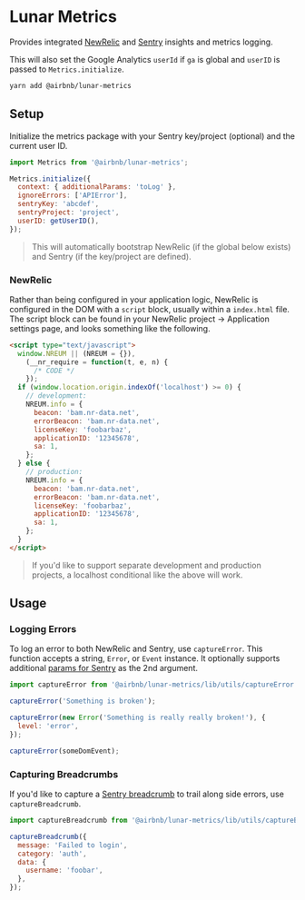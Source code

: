# Lunar Metrics

Provides integrated [NewRelic](https://newrelic.com/) and [Sentry](https://sentry.io/welcome/)
insights and metrics logging.

This will also set the Google Analytics `userId` if `ga` is global and `userID` is passed to
`Metrics.initialize`.

```bash static
yarn add @airbnb/lunar-metrics
```

## Setup

Initialize the metrics package with your Sentry key/project (optional) and the current user ID.

```js static
import Metrics from '@airbnb/lunar-metrics';

Metrics.initialize({
  context: { additionalParams: 'toLog' },
  ignoreErrors: ['APIError'],
  sentryKey: 'abcdef',
  sentryProject: 'project',
  userID: getUserID(),
});
```

> This will automatically bootstrap NewRelic (if the global below exists) and Sentry (if the
> key/project are defined).

### NewRelic

Rather than being configured in your application logic, NewRelic is configured in the DOM with a
`script` block, usually within a `index.html` file. The script block can be found in your NewRelic
project -> Application settings page, and looks something like the following.

```html static
<script type="text/javascript">
  window.NREUM || (NREUM = {}),
    (__nr_require = function(t, e, n) {
      /* CODE */
    });
  if (window.location.origin.indexOf('localhost') >= 0) {
    // development:
    NREUM.info = {
      beacon: 'bam.nr-data.net',
      errorBeacon: 'bam.nr-data.net',
      licenseKey: 'foobarbaz',
      applicationID: '12345678',
      sa: 1,
    };
  } else {
    // production:
    NREUM.info = {
      beacon: 'bam.nr-data.net',
      errorBeacon: 'bam.nr-data.net',
      licenseKey: 'foobarbaz',
      applicationID: '12345678',
      sa: 1,
    };
  }
</script>
```

> If you'd like to support separate development and production projects, a localhost conditional
> like the above will work.

## Usage

### Logging Errors

To log an error to both NewRelic and Sentry, use `captureError`. This function accepts a string,
`Error`, or `Event` instance. It optionally supports additional
[params for Sentry](https://docs.sentry.io/clients/javascript/usage/#passing-additional-data) as the
2nd argument.

```js static
import captureError from '@airbnb/lunar-metrics/lib/utils/captureError';

captureError('Something is broken');

captureError(new Error('Something is really really broken!'), {
  level: 'error',
});

captureError(someDomEvent);
```

### Capturing Breadcrumbs

If you'd like to capture a [Sentry breadcrumb](https://docs.sentry.io/learn/breadcrumbs/) to trail
along side errors, use `captureBreadcrumb`.

```js static
import captureBreadcrumb from '@airbnb/lunar-metrics/lib/utils/captureBreadcrumb';

captureBreadcrumb({
  message: 'Failed to login',
  category: 'auth',
  data: {
    username: 'foobar',
  },
});
```

